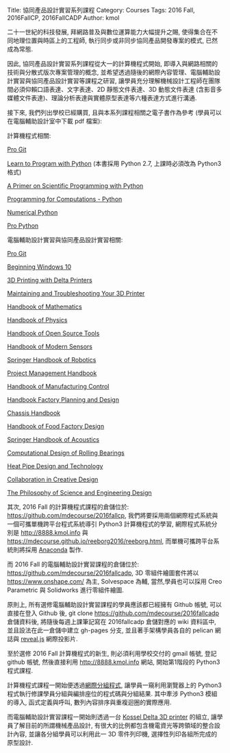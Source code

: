 Title: 協同產品設計實習系列課程
Category: Courses
Tags: 2016 Fall, 2016FallCP, 2016FallCADP
Author: kmol

二十一世紀的科技發展, 拜網路普及與數位運算能力大幅提升之賜, 使得集合在不同地理位置與時區上的工程師, 執行同步或非同步協同產品開發專案的模式, 已然成為常態.

<!-- PELICAN_END_SUMMARY -->

因此, 協同產品設計實習系列課程從大一的計算機程式開始, 即導入與網路相關的技術與分散式版次專案管理的概念, 並希望透過隨後的網際內容管理、電腦輔助設計實習與協同產品設計實習等課程之研習, 讓學員充分理解機械設計工程師在團隊間必須仰賴口語表達、文字表達、2D 靜態文件表達、3D 動態文件表達 (含影音多媒體文件表達)、理論分析表達與實體原型表達等六種表達方式進行溝通.

接下來, 我們列出學校已經購買, 且與本系列課程相關之電子書作為參考 (學員可以在電腦輔助設計室中下載 pdf 檔案):

計算機程式相關:

<a href="http://link.springer.com/book/10.1007/978-1-4842-0076-6">Pro Git</a>

<a href="http://link.springer.com/book/10.1007/978-1-4842-2172-3">Learn to Program with Python</a> (本書採用 Python 2.7, 上課時必須改為 Python3 格式)

<a href="http://link.springer.com/book/10.1007/978-3-662-49887-3">A Primer on Scientific Programming with Python</a>

<a href="http://link.springer.com/book/10.1007/978-3-319-32428-9">Programming for Computations - Python</a>

<a href="http://link.springer.com/book/10.1007/978-1-4842-0553-2">Numerical Python</a>

<a href="http://link.springer.com/book/10.1007/978-1-4842-0334-7">Pro Python</a>

電腦輔助設計實習與協同產品設計實習相關:

<a href="http://link.springer.com/book/10.1007/978-1-4842-0076-6">Pro Git</a>

<a href="http://link.springer.com/book/10.1007/978-1-4842-1085-7">Beginning Windows 10</a>

<a href="http://link.springer.com/book/10.1007/978-1-4842-1173-1">3D Printing with Delta Printers</a>

<a href="http://link.springer.com/book/10.1007/978-1-4302-6808-6">Maintaining and Troubleshooting Your 3D Printer</a>

<a href="http://link.springer.com/book/10.1007/978-3-662-46221-8">Handbook of Mathematics</a>

<a href="http://link.springer.com/referencework/10.1007/0-387-21632-4">Handbook of Physics</a>

<a href="http://link.springer.com/book/10.1007/978-1-4419-7719-9">Handbook of Open Source Tools</a>

<a href="http://link.springer.com/book/10.1007/978-3-319-19303-8">Handbook of Modern Sensors</a>

<a href="http://link.springer.com/book/10.1007/978-3-319-32552-1">Springer Handbook of Robotics</a>

<a href="http://link.springer.com/book/10.1007/978-3-662-45373-5">Project Management Handbook</a>

<a href="http://link.springer.com/book/10.1007/978-3-642-24458-2">Handbook of Manufacturing Control</a>

<a href="http://link.springer.com/book/10.1007/978-3-662-46391-8">Handbook Factory Planning and Design</a>

<a href="http://link.springer.com/book/10.1007/978-3-8348-9789-3">Chassis Handbook</a>

<a href="http://link.springer.com/book/10.1007/978-1-4614-7450-0">Handbook of Food Factory Design</a>

<a href="http://link.springer.com/book/10.1007/978-1-4939-0755-7">Springer Handbook of Acoustics</a>

<a href="http://link.springer.com/book/10.1007/978-3-319-27131-6">Computational Design of Rolling Bearings</a>

<a href="http://link.springer.com/book/10.1007/978-3-319-29841-2">Heat Pipe Design and Technology</a>

<a href="http://link.springer.com/book/10.1007/978-3-319-29155-0">Collaboration in Creative Design</a>

<a href="http://link.springer.com/book/10.1007/978-3-319-35155-1">The Philosophy of Science and Engineering Design</a>

其次, 2016 Fall 的計算機程式課程的倉儲位於: <a href="https://github.com/mdecourse/2016fallcp">https://github.com/mdecourse/2016fallcp</a>, 我們將要採用兩個網際程式系統與一個可攜單機跨平台程式系統導引 Python3 計算機程式的學習, 網際程式系統分別是 <a href="http://8888.kmol.info">http://8888.kmol.info</a> 與 <a href="https://mdecourse.github.io/reeborg2016/reeborg.html">https://mdecourse.github.io/reeborg2016/reeborg.html</a>, 而單機可攜跨平台系統則將採用 <a href="https://www.continuum.io/downloads">Anaconda</a> 製作.

而 2016 Fall 的電腦輔助設計實習課程的倉儲位於: <a href="https://github.com/mdecourse/2016fallcadp">https://github.com/mdecourse/2016fallcadp</a>, 3D 零組件繪圖套件將以 <a href="https://www.onshape.com/">https://www.onshape.com/</a> 為主, Solvespace 為輔, 當然,學員也可以採用 Creo Parametric 與 Solidworks 進行零組件繪圖.

原則上, 所有選修電腦輔助設計實習課程的學員應該都已經擁有 Github 帳號, 可以直接在登入 Github 後, git clone <a href="https://github.com/mdecourse/2016fallcadp">https://github.com/mdecourse/2016fallcadp</a> 倉儲資料後, 將隨後每週上課筆記寫在 2016fallcadp 倉儲對應的 wiki 資料區中, 並且設法在此一倉儲中建立 gh-pages 分支, 並且著手架構學員各自的 pelican 網誌與 <a href="http://lab.hakim.se/reveal-js/">reveal.js</a> 網際投影片.

至於選修 2016 Fall 計算機程式的新生, 則必須利用學校交付的 gmail 帳號, 登記 github 帳號, 然後直接利用 <a href="http://8888.kmol.info">http://8888.kmol.info</a> 網站, 開始第1階段的 Python3 程式課程.

計算機程式課程一開始便透過<a href="http://8888.kmol.info/?user=mdecourse&repo=2016fallcp&name=2016springgrouping.py">網際分組程式</a>, 讓學員一窺利用瀏覽器上的 Python3 程式執行修課學員分組與編排座位的程式碼與分組結果. 其中牽涉 Python3 模組的導入, 函式定義與呼叫, 數列內容排序與重複迴圈的實際應用.

而電腦輔助設計實習課程一開始則透過一台 <a href="http://reprap.org/wiki/Kossel">Kossel Delta 3D printer</a> 的組立, 讓學員了解目前的所謂機械產品設計, 有很大的比例都包含機電資光等跨領域的整合設計內容, 並讓各分組學員可以利用此一 3D 零件列印機, 選擇性列印各組所完成的原型設計.


